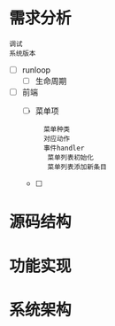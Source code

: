 # 需求分析
    
    调试
    系统版本
    
   - [  ] runloop
        - [  ] 生命周期 
        
   - [  ] 前端
        - [  ] 菜单项 
                
                菜单种类 
                对应动作 
                事件handler
                 菜单列表初始化 
                 菜单列表添加新条目
                 
        - [  ] 

# 源码结构

# 功能实现

# 系统架构